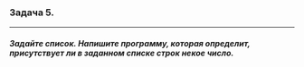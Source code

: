 ### Задача 5.
---
##### Задайте список. Напишите программу, которая определит, присутствует ли в заданном списке строк некое число.
